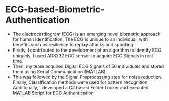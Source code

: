 # ECG-based-Biometric-Authentication
<ul>
 <li>
   The electrocardiogram (ECG) is an emerging novel biometric approach for human identification. The ECG is unique to an individual, with benefits such as resilience to replay attacks and spoofing.
  </li>
  <li>
     Firstly, I contributed to the development of an algorithm to identify ECG uniquely. I used AD8232 ECG sensor to acquire ECG Signals in real-time.
    </li>
   <li>
      Then, my team acquired Digital ECG Signals of 50 individuals and stored them using Serial Communication (MATLAB).
  </li>
  <li>
     This was followed by the Signal Preprocessing step for noise reduction. Finally, Classification methods were used for pattern recognition. Additionally, I developed a C# based Folder Locker and executed MATLAB Script for ECG Authentication
  </li>
  </ul>
